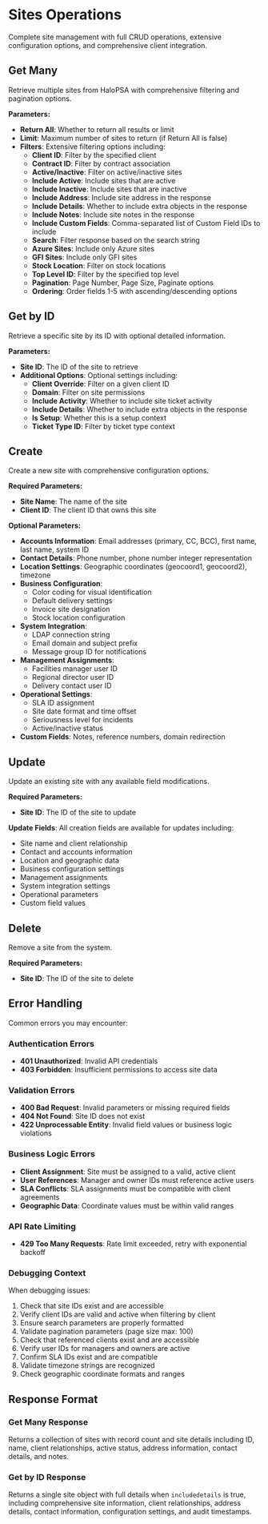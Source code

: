 # Sites Operations

Complete site management with full CRUD operations, extensive configuration options, and comprehensive client integration.

## Get Many

Retrieve multiple sites from HaloPSA with comprehensive filtering and pagination options.

**Parameters:**
- **Return All**: Whether to return all results or limit
- **Limit**: Maximum number of sites to return (if Return All is false)
- **Filters**: Extensive filtering options including:
  - **Client ID**: Filter by the specified client
  - **Contract ID**: Filter by contract association
  - **Active/Inactive**: Filter on active/inactive sites
  - **Include Active**: Include sites that are active
  - **Include Inactive**: Include sites that are inactive
  - **Include Address**: Include site address in the response
  - **Include Details**: Whether to include extra objects in the response
  - **Include Notes**: Include site notes in the response
  - **Include Custom Fields**: Comma-separated list of Custom Field IDs to include
  - **Search**: Filter response based on the search string
  - **Azure Sites**: Include only Azure sites
  - **GFI Sites**: Include only GFI sites
  - **Stock Location**: Filter on stock locations
  - **Top Level ID**: Filter by the specified top level
  - **Pagination**: Page Number, Page Size, Paginate options
  - **Ordering**: Order fields 1-5 with ascending/descending options


## Get by ID

Retrieve a specific site by its ID with optional detailed information.

**Parameters:**
- **Site ID**: The ID of the site to retrieve
- **Additional Options**: Optional settings including:
  - **Client Override**: Filter on a given client ID
  - **Domain**: Filter on site permissions
  - **Include Activity**: Whether to include site ticket activity
  - **Include Details**: Whether to include extra objects in the response
  - **Is Setup**: Whether this is a setup context
  - **Ticket Type ID**: Filter by ticket type context


## Create

Create a new site with comprehensive configuration options.

**Required Parameters:**
- **Site Name**: The name of the site
- **Client ID**: The client ID that owns this site

**Optional Parameters:**
- **Accounts Information**: Email addresses (primary, CC, BCC), first name, last name, system ID
- **Contact Details**: Phone number, phone number integer representation
- **Location Settings**: Geographic coordinates (geocoord1, geocoord2), timezone
- **Business Configuration**:
  - Color coding for visual identification
  - Default delivery settings
  - Invoice site designation
  - Stock location configuration
- **System Integration**:
  - LDAP connection string
  - Email domain and subject prefix
  - Message group ID for notifications
- **Management Assignments**:
  - Facilities manager user ID
  - Regional director user ID
  - Delivery contact user ID
- **Operational Settings**:
  - SLA ID assignment
  - Site date format and time offset
  - Seriousness level for incidents
  - Active/inactive status
- **Custom Fields**: Notes, reference numbers, domain redirection


## Update

Update an existing site with any available field modifications.

**Required Parameters:**
- **Site ID**: The ID of the site to update

**Update Fields**: All creation fields are available for updates including:
- Site name and client relationship
- Contact and accounts information
- Location and geographic data
- Business configuration settings
- Management assignments
- System integration settings
- Operational parameters
- Custom field values


## Delete

Remove a site from the system.

**Required Parameters:**
- **Site ID**: The ID of the site to delete


## Error Handling

Common errors you may encounter:

### Authentication Errors
- **401 Unauthorized**: Invalid API credentials
- **403 Forbidden**: Insufficient permissions to access site data

### Validation Errors
- **400 Bad Request**: Invalid parameters or missing required fields
- **404 Not Found**: Site ID does not exist
- **422 Unprocessable Entity**: Invalid field values or business logic violations

### Business Logic Errors
- **Client Assignment**: Site must be assigned to a valid, active client
- **User References**: Manager and owner IDs must reference active users
- **SLA Conflicts**: SLA assignments must be compatible with client agreements
- **Geographic Data**: Coordinate values must be within valid ranges

### API Rate Limiting
- **429 Too Many Requests**: Rate limit exceeded, retry with exponential backoff

### Debugging Context
When debugging issues:
1. Check that site IDs exist and are accessible
2. Verify client IDs are valid and active when filtering by client
3. Ensure search parameters are properly formatted
4. Validate pagination parameters (page size max: 100)
5. Check that referenced clients exist and are accessible
6. Verify user IDs for managers and owners are active
7. Confirm SLA IDs exist and are compatible
8. Validate timezone strings are recognized
9. Check geographic coordinate formats and ranges

## Response Format

### Get Many Response
Returns a collection of sites with record count and site details including ID, name, client relationships, active status, address information, contact details, and notes.

### Get by ID Response
Returns a single site object with full details when `includedetails` is true, including comprehensive site information, client relationships, address details, contact information, configuration settings, and audit timestamps.
